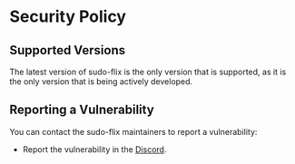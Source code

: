 # Security Policy

## Supported Versions

The latest version of sudo-flix is the only version that is supported, as it is the only version that is being actively developed.

## Reporting a Vulnerability

You can contact the sudo-flix maintainers to report a vulnerability:
 - Report the vulnerability in the [Discord](https://docs.sudo-flix.lol/links/discord).
